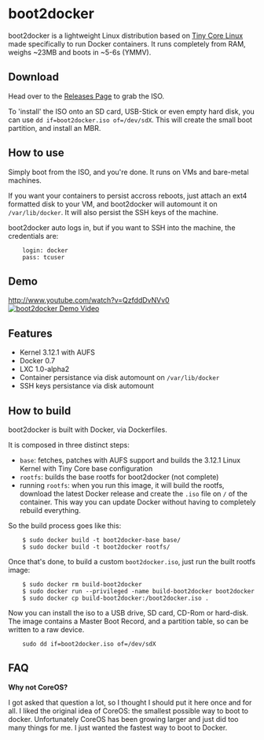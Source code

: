 boot2docker
===========

boot2docker is a lightweight Linux distribution based on [Tiny Core Linux](http://tinycorelinux.net) made specifically to run Docker containers.
It runs completely from RAM, weighs ~23MB and boots in ~5-6s (YMMV).

Download
--------
Head over to the [Releases Page](https://github.com/steeve/boot2docker/releases) to grab the ISO.

To 'install' the ISO onto an SD card, USB-Stick or even empty hard disk, you can use ``dd if=boot2docker.iso of=/dev/sdX``.
This will create the small boot partition, and install an MBR.

How to use
----------
Simply boot from the ISO, and you're done. It runs on VMs and bare-metal machines.

If you want your containers to persist accross reboots, just attach an ext4 formatted disk to your VM, and boot2docker will automount it on `/var/lib/docker`. It will also persist the SSH keys of the machine.

boot2docker auto logs in, but if you want to SSH into the machine, the credentials are:
```
    login: docker
    pass: tcuser
```

Demo
----
http://www.youtube.com/watch?v=QzfddDvNVv0
[![boot2docker Demo Video](http://i.ytimg.com/vi/QzfddDvNVv0/maxresdefault.jpg)](http://www.youtube.com/watch?v=QzfddDvNVv0&hd=1)




Features
--------
* Kernel 3.12.1 with AUFS
* Docker 0.7
* LXC 1.0-alpha2
* Container persistance via disk automount on `/var/lib/docker`
* SSH keys persistance via disk automount


How to build
------------

boot2docker is built with Docker, via Dockerfiles.

It is composed in three distinct steps:
* `base`: fetches, patches with AUFS support and builds the 3.12.1 Linux Kernel with Tiny Core base configuration
* `rootfs`: builds the base rootfs for boot2docker (not complete)
* running `rootfs`: when you run this image, it will build the rootfs, download the latest Docker release and create the `.iso` file on `/` of the container. This way you can update Docker without having to completely rebuild everything.

So the build process goes like this:
```
    $ sudo docker build -t boot2docker-base base/
    $ sudo docker build -t boot2docker rootfs/
```

Once that's done, to build a custom `boot2docker.iso`, just run the built rootfs image:
```
    $ sudo docker rm build-boot2docker
    $ sudo docker run --privileged -name build-boot2docker boot2docker
    $ sudo docker cp build-boot2docker:/boot2docker.iso .
```

Now you can install the iso to a USB drive, SD card, CD-Rom or hard-disk. The image contains
a Master Boot Record, and a partition table, so can be written to a raw device.
```
    sudo dd if=boot2docker.iso of=/dev/sdX
```

FAQ
----

**Why not CoreOS?**

I got asked that question a lot, so I thought I should put it here once and for all. I liked the original idea of CoreOS: the smallest possible way to boot to docker. Unfortunately CoreOS has been growing larger and just did too many things for me. I just wanted the fastest way to boot to Docker.
